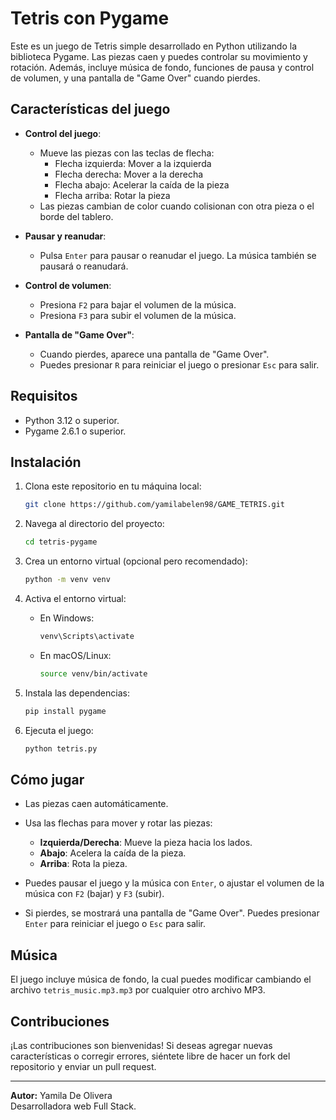 # Tetris con Pygame

Este es un juego de Tetris simple desarrollado en Python utilizando la biblioteca Pygame. Las piezas caen y puedes controlar su movimiento y rotación. Además, incluye música de fondo, funciones de pausa y control de volumen, y una pantalla de "Game Over" cuando pierdes.

## Características del juego

- **Control del juego**:
  - Mueve las piezas con las teclas de flecha: 
    - Flecha izquierda: Mover a la izquierda
    - Flecha derecha: Mover a la derecha
    - Flecha abajo: Acelerar la caída de la pieza
    - Flecha arriba: Rotar la pieza
  - Las piezas cambian de color cuando colisionan con otra pieza o el borde del tablero.
  
- **Pausar y reanudar**: 
  - Pulsa `Enter` para pausar o reanudar el juego. La música también se pausará o reanudará.
  
- **Control de volumen**:
  - Presiona `F2` para bajar el volumen de la música.
  - Presiona `F3` para subir el volumen de la música.

- **Pantalla de "Game Over"**:
  - Cuando pierdes, aparece una pantalla de "Game Over". 
  - Puedes presionar `R` para reiniciar el juego o presionar `Esc` para salir.

## Requisitos

- Python 3.12 o superior.
- Pygame 2.6.1 o superior.

## Instalación

1. Clona este repositorio en tu máquina local:

    ```bash
    git clone https://github.com/yamilabelen98/GAME_TETRIS.git
    ```

2. Navega al directorio del proyecto:

    ```bash
    cd tetris-pygame
    ```

3. Crea un entorno virtual (opcional pero recomendado):

    ```bash
    python -m venv venv
    ```

4. Activa el entorno virtual:
   
    - En Windows:
    
      ```bash
      venv\Scripts\activate
      ```
      
    - En macOS/Linux:
    
      ```bash
      source venv/bin/activate
      ```

5. Instala las dependencias:

    ```bash
    pip install pygame
    ```

6. Ejecuta el juego:

    ```bash
    python tetris.py
    ```

## Cómo jugar

- Las piezas caen automáticamente.
- Usa las flechas para mover y rotar las piezas:
  - **Izquierda/Derecha**: Mueve la pieza hacia los lados.
  - **Abajo**: Acelera la caída de la pieza.
  - **Arriba**: Rota la pieza.
  
- Puedes pausar el juego y la música con `Enter`, o ajustar el volumen de la música con `F2` (bajar) y `F3` (subir).
- Si pierdes, se mostrará una pantalla de "Game Over". Puedes presionar `Enter` para reiniciar el juego o `Esc` para salir.

## Música

El juego incluye música de fondo, la cual puedes modificar cambiando el archivo `tetris_music.mp3.mp3` por cualquier otro archivo MP3.

## Contribuciones

¡Las contribuciones son bienvenidas! Si deseas agregar nuevas características o corregir errores, siéntete libre de hacer un fork del repositorio y enviar un pull request.

---

**Autor:** Yamila De Olivera  
Desarrolladora web Full Stack.
